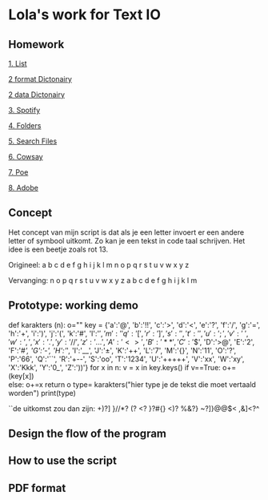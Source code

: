 # Lola's work for Text IO 

## Homework

[1. List](List_courses.pv) 

[2 format Dictonairy](format_room.py) 

[2 data Dictonairy](my_data_room.py) 

[3. Spotify](itunes.pv) 

[4. Folders](Search_Files.md) 

[5. Search Files](Search_Files.md) 

[6. Cowsay](cowsay.md) 

[7. Poe](Poe.md) 

[8. Adobe](phone_behavior.md)

## Concept

Het concept van mijn script is dat als je een letter invoert er een andere letter of symbool uitkomt. Zo kan je een tekst in code taal schrijven. Het idee is een beetje zoals rot 13. 

Origineel:  	a	b	c	d	e	f	g	h	i	j	k	l	m	n	o	p	q	r	s	t	u	v	w	x	y	z

Vervanging:  	n	o	p	q	r	s	t	u	v	w	x	y	z	a	b	c	d	e	f	g	h	i	j	k	l	m


## Prototype: working demo

def karakters (n):
    o=""
    key = {'a':'@', 'b':'!!', 'c':'>', 'd':'<', 'e':'?', 'f':'/', 'g':'=', 'h':'+', 
       'i':')', 'j':'(', 'k':'#', 'l':'$', 'm':'%', 'n':'^', 'o':'&', 'p':'*', 
       'q':'[', 'r':']', 's':'{', 't':'}', 'u':';', 'v':'~', 'w':',', 'x':'.',
       'y':'//', 'z':'...', 'A':'<>', 'B':'**', 'C':'$$', 'D':'>@', 'E':'2', 'F':'#_', 
       'G':'-', 'H':'_', 'I':'__', 'J':'±', 'K':'++', 'L':'7', 'M':'{}', 'N':'11', 
       'O':'?', 'P':'66', 'Q':'``', 'R':'+--', 'S':'oo', 'T':'1234', 'U':'+++++', 'V':'xx', 
       'W':'xy', 'X':'Kkk', 'Y':'0_', 'Z':'))'}
    for x in n:
        v = x in key.keys()
        if v==True:
            o+=(key[x])   
        else:
            o+=x
    return o
type= karakters("hier type je de tekst die moet vertaald worden")
print(type)



``de uitkomst zou dan zijn: +)?] }//*? (? <? }?#{} <)? %&?} ~?]}@@$< ,&]<?^

## Design the flow of the program

## How to use the script

## PDF format 
			
